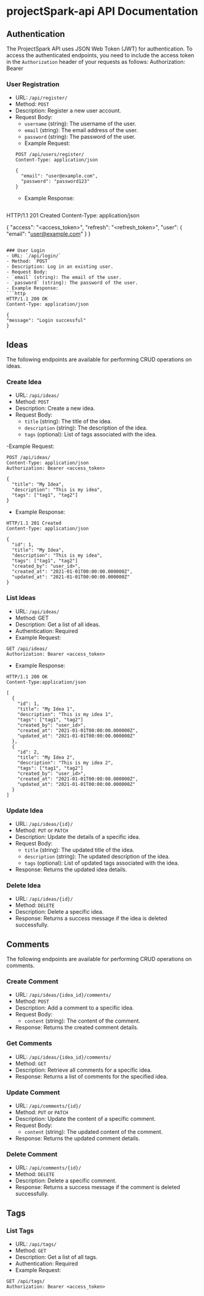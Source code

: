# projectSpark-api API Documentation

## Authentication
The ProjectSpark API uses JSON Web Token (JWT) for authentication. To access the authenticated endpoints, you need to include the access token in the `Authorization` header of your requests as follows:
Authorization: Bearer <token>


### User Registration
- URL: `/api/register/`
- Method: `POST`
- Description: Register a new user account.
- Request Body:
  - `username` (string): The username of the user.
  - `email` (string): The email address of the user.
  - `password` (string): The password of the user.
  - Example Request:
  ```http
  POST /api/users/register/
  Content-Type: application/json

  {
    "email": "user@example.com",
    "password": "password123"
  }
  ```
  - Example Response:
  ```http
HTTP/1.1 201 Created
Content-Type: application/json

{
  "access": "<access_token>",
  "refresh": "<refresh_token>",
  "user": {
    "email": "user@example.com"
  }
}
  ```

### User Login
- URL: `/api/login/`
- Method: `POST`
- Description: Log in an existing user.
- Request Body:
  - `email` (string): The email of the user.
  - `password` (string): The password of the user.
- Example Response: 
```http
HTTP/1.1 200 OK
Content-Type: application/json

{
  "message": "Login successful"
}
```

## Ideas
The following endpoints are available for performing CRUD operations on ideas.

### Create Idea
- URL: `/api/ideas/`
- Method: `POST`
- Description: Create a new idea.
- Request Body:
  - `title` (string): The title of the idea.
  - `description` (string): The description of the idea.
  - `tags` (optional): List of tags associated with the idea.

-Example Request: 
```http
POST /api/ideas/
Content-Type: application/json
Authorization: Bearer <access_token>

{
  "title": "My Idea",
  "description": "This is my idea",
  "tags": ["tag1", "tag2"]
}
```
- Example Response:
```http
HTTP/1.1 201 Created
Content-Type: application/json

{
  "id": 1,
  "title": "My Idea",
  "description": "This is my idea",
  "tags": ["tag1", "tag2"]
  "created_by": "user_id>",
  "created_at": "2021-01-01T00:00:00.000000Z",
  "updated_at": "2021-01-01T00:00:00.000000Z"
}
```

### List Ideas
- URL: `/api/ideas/`
- Method: GET
- Description: Get a list of all ideas.
- Authentication: Required
- Example Request:
```http
GET /api/ideas/
Authorization: Bearer <access_token>
```
- Example Response:
```http
HTTP/1.1 200 OK
Content-Type:application/json

[
  {
    "id": 1,
    "title": "My Idea 1",
    "description": "This is my idea 1",
    "tags": ["tag1", "tag2"]
    "created_by": "user_id>",
    "created_at": "2021-01-01T00:00:00.000000Z",
    "updated_at": "2021-01-01T00:00:00.000000Z"
  },
  {
    "id": 2,
    "title": "My Idea 2",
    "description": "This is my idea 2",
    "tags": ["tag1", "tag2"]
    "created_by": "user_id>",
    "created_at": "2021-01-01T00:00:00.000000Z",
    "updated_at": "2021-01-01T00:00:00.000000Z"
  }
]
```

### Update Idea
- URL: `/api/ideas/{id}/`
- Method: `PUT` or `PATCH`
- Description: Update the details of a specific idea.
- Request Body:
  - `title` (string): The updated title of the idea.
  - `description` (string): The updated description of the idea.
  - `tags` (optional): List of updated tags associated with the idea.
- Response: Returns the updated idea details.

### Delete Idea
- URL: `/api/ideas/{id}/`
- Method: `DELETE`
- Description: Delete a specific idea.
- Response: Returns a success message if the idea is deleted successfully.

## Comments
The following endpoints are available for performing CRUD operations on comments.

### Create Comment
- URL: `/api/ideas/{idea_id}/comments/`
- Method: `POST`
- Description: Add a comment to a specific idea.
- Request Body:
  - `content` (string): The content of the comment.
- Response: Returns the created comment details.

### Get Comments
- URL: `/api/ideas/{idea_id}/comments/`
- Method: `GET`
- Description: Retrieve all comments for a specific idea.
- Response: Returns a list of comments for the specified idea.

### Update Comment
- URL: `/api/comments/{id}/`
- Method: `PUT` or `PATCH`
- Description: Update the content of a specific comment.
- Request Body:
  - `content` (string): The updated content of the comment.
- Response: Returns the updated comment details.

### Delete Comment
- URL: `/api/comments/{id}/`
- Method: `DELETE`
- Description: Delete a specific comment.
- Response: Returns a success message if the comment is deleted successfully.

## Tags
### List Tags
- URL: `/api/tags/`
- Method: `GET`
- Description: Get a list of all tags.
- Authentication: Required
- Example Request:
```http
GET /api/tags/
Authorization: Bearer <access_token>
```